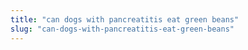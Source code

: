 ```yaml
---
title: "can dogs with pancreatitis eat green beans"
slug: "can-dogs-with-pancreatitis-eat-green-beans"
---
```


